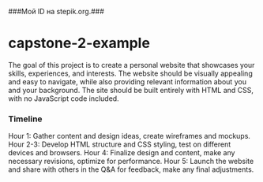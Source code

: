 ###Мой ID на stepik.org.###
# capstone-2-example
The goal of this project is to create a personal website that showcases your skills, experiences, and interests. The website should be visually appealing and easy to navigate, while also providing relevant information about you and your background. The site should be built entirely with HTML and CSS, with no JavaScript code included.

### Timeline
Hour 1: Gather content and design ideas, create wireframes and mockups.
Hour 2-3: Develop HTML structure and CSS styling, test on different devices and browsers.
Hour 4: Finalize design and content, make any necessary revisions, optimize for performance.
Hour 5: Launch the website and share with others in the Q&A for feedback, make any final adjustments.